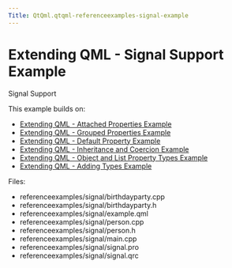 ```yaml
---
Title: QtQml.qtqml-referenceexamples-signal-example
---
```

        
Extending QML - Signal Support Example
======================================

<span class="subtitle"></span>
<span id="details"></span>
Signal Support

This example builds on:

-   [Extending QML - Attached Properties Example](https://developer.ubuntu.comapps/qml/sdk-14.10/QtQml.referenceexamples-attached/)
-   [Extending QML - Grouped Properties Example](https://developer.ubuntu.comapps/qml/sdk-14.10/QtQml.referenceexamples-grouped/)
-   [Extending QML - Default Property Example](https://developer.ubuntu.comapps/qml/sdk-14.10/QtQml.referenceexamples-default/)
-   [Extending QML - Inheritance and Coercion Example](https://developer.ubuntu.comapps/qml/sdk-14.10/QtQml.referenceexamples-coercion/)
-   [Extending QML - Object and List Property Types Example](https://developer.ubuntu.comapps/qml/sdk-14.10/QtQml.referenceexamples-properties/)
-   [Extending QML - Adding Types Example](https://developer.ubuntu.comapps/qml/sdk-14.10/QtQml.referenceexamples-adding/)

Files:

-   referenceexamples/signal/birthdayparty.cpp
-   referenceexamples/signal/birthdayparty.h
-   referenceexamples/signal/example.qml
-   referenceexamples/signal/person.cpp
-   referenceexamples/signal/person.h
-   referenceexamples/signal/main.cpp
-   referenceexamples/signal/signal.pro
-   referenceexamples/signal/signal.qrc

